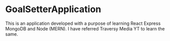 # GoalSetterApplication
This is an application developed with a purpose of learning React Express MongoDB and Node (MERN). I have referred Traversy Media YT to learn the same.
